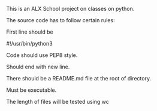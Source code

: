 This is an ALX School project on classes on python.



The source code has to follow certain rules:



First line should be

#!/usr/bin/python3

Code should use PEP8 style.

Should end with new line.

There should be a README.md file at the root of directory.

Must be executable.

The length of files will be tested using wc

